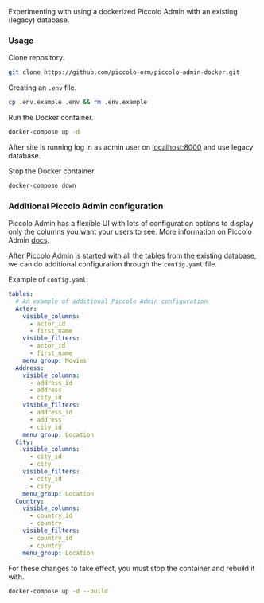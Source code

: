 Experimenting with using a dockerized Piccolo Admin with an existing (legacy) database.

### Usage

Clone repository.

```bash
git clone https://github.com/piccolo-orm/piccolo-admin-docker.git
```

Creating an `.env` file.

```bash
cp .env.example .env && rm .env.example
```

Run the Docker container.

```bash
docker-compose up -d
```

After site is running log in as admin user on [localhost:8000](http://localhost:8000) and use legacy database.

Stop the Docker container.

```bash
docker-compose down
```

### Additional Piccolo Admin configuration

Piccolo Admin has a flexible UI with lots of configuration options to display only the columns you want your users to see. More information on Piccolo Admin [docs](https://piccolo-admin.readthedocs.io/en/latest/index.html).

After Piccolo Admin is started with all the tables from the existing database, we can do additional configuration through the `config.yaml` file. 

Example of `config.yaml`:

```yaml
tables:
  # An example of additional Piccolo Admin configuration
  Actor:
    visible_columns:
      - actor_id
      - first_name
    visible_filters:
      - actor_id
      - first_name
    menu_group: Movies
  Address:
    visible_columns:
      - address_id
      - address
      - city_id
    visible_filters:
      - address_id
      - address
      - city_id
    menu_group: Location
  City:
    visible_columns:
      - city_id
      - city
    visible_filters:
      - city_id
      - city
    menu_group: Location
  Country:
    visible_columns:
      - country_id
      - country
    visible_filters:
      - country_id
      - country
    menu_group: Location
```

For these changes to take effect, you must stop the container and rebuild it with.

```bash
docker-compose up -d --build
```